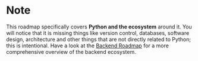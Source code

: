 # Note

This roadmap specifically covers **Python and the ecosystem** around it. You will notice that it is missing things like version control, databases, software design, architecture and other things that are not directly related to Python; this is intentional. Have a look at the [Backend Roadmap](/roadmaps/backend) for a more comprehensive overview of the backend ecosystem.

